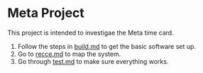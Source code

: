 # Meta Project #
This project is intended to investigae the Meta time card.
1. Follow the steps in [build.md](./build.md) to get the basic software set up.
2. Go to [recce.md](./recce.md) to map the system.
2. Go through [test.md](./test.md) to make sure everything works. 